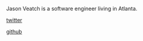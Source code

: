 Jason Veatch is a software engineer living in Atlanta.

[twitter](https://twitter.com/veatch/)

[github](https://github.com/veatch)
